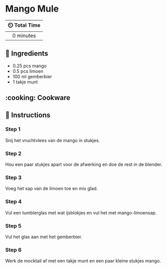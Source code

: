 # Mango Mule

| :timer_clock: Total Time |
|:-----------------------: |
| 0 minutes |

## :salt: Ingredients

- 0.25 pcs mango
- 0.5 pcs limoen
- 100 ml gemberbier
- 1 takje munt

## :cooking: Cookware

## :pencil: Instructions

### Step 1

Snij het vruchtvlees van de mango in stukjes.

### Step 2

Hou een paar stukjes apart voor de afwerking en doe de rest in de blender.

### Step 3

Voeg het sap van de limoen toe en mix glad.

### Step 4

Vul een tumblerglas  met wat ijsblokjes en vul het met mango-limoensap.

### Step 5

Vul het glas aan met het gemberbier.

### Step 6

Werk de mocktail af met een takje munt en een paar kleine stukjes mango.
